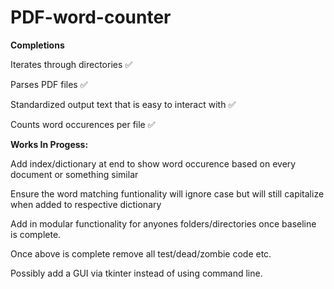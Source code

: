 # PDF-word-counter

**Completions**

Iterates through directories ✅

Parses PDF files ✅

Standardized output text that is easy to interact with ✅

Counts word occurences per file ✅


**Works In Progess:**

  Add index/dictionary at end to show word occurence based on every document or something similar

  Ensure the word matching funtionality will ignore case but will still capitalize when added to respective dictionary

  Add in modular functionality for anyones folders/directories once baseline is complete.

  Once above is complete remove all test/dead/zombie code etc.
  
  Possibly add a GUI via tkinter instead of using command line.
